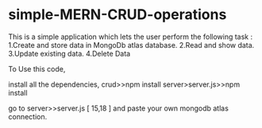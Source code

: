 # simple-MERN-CRUD-operations
This is a simple application which lets the user perform the following task :
1.Create and store data in MongoDb atlas database.
2.Read and show data.
3.Update existing data.
4.Delete Data

To Use this code,

install all the dependencies,
crud>>npm install
server>server.js>>npm install

go to server>>server.js [ 15,18 ]
 and paste your own mongodb atlas connection. 
